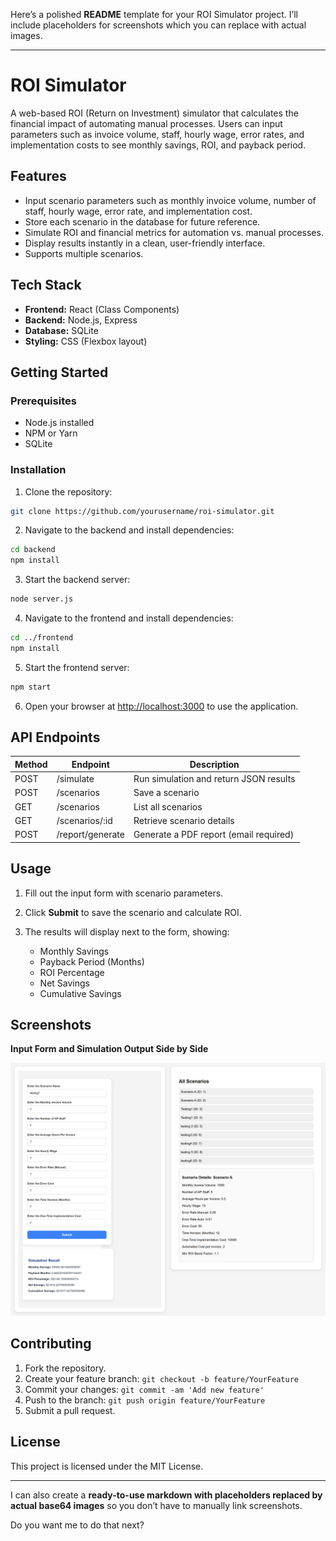 Here’s a polished **README** template for your ROI Simulator project. I’ll include placeholders for screenshots which you can replace with actual images.

---

# ROI Simulator

A web-based ROI (Return on Investment) simulator that calculates the financial impact of automating manual processes. Users can input parameters such as invoice volume, staff, hourly wage, error rates, and implementation costs to see monthly savings, ROI, and payback period.

## Features

* Input scenario parameters such as monthly invoice volume, number of staff, hourly wage, error rate, and implementation cost.
* Store each scenario in the database for future reference.
* Simulate ROI and financial metrics for automation vs. manual processes.
* Display results instantly in a clean, user-friendly interface.
* Supports multiple scenarios.

## Tech Stack

* **Frontend:** React (Class Components)
* **Backend:** Node.js, Express
* **Database:** SQLite
* **Styling:** CSS (Flexbox layout)

## Getting Started

### Prerequisites

* Node.js installed
* NPM or Yarn
* SQLite

### Installation

1. Clone the repository:

```bash
git clone https://github.com/yourusername/roi-simulator.git
```

2. Navigate to the backend and install dependencies:

```bash
cd backend
npm install
```

3. Start the backend server:

```bash
node server.js
```

4. Navigate to the frontend and install dependencies:

```bash
cd ../frontend
npm install
```

5. Start the frontend server:

```bash
npm start
```

6. Open your browser at [http://localhost:3000](http://localhost:3000) to use the application.

## API Endpoints

| Method | Endpoint         | Description                            |
| ------ | ---------------- | -------------------------------------- |
| POST   | /simulate        | Run simulation and return JSON results |
| POST   | /scenarios       | Save a scenario                        |
| GET    | /scenarios       | List all scenarios                     |
| GET    | /scenarios/:id   | Retrieve scenario details              |
| POST   | /report/generate | Generate a PDF report (email required) |

## Usage

1. Fill out the input form with scenario parameters.
2. Click **Submit** to save the scenario and calculate ROI.
3. The results will display next to the form, showing:

   * Monthly Savings
   * Payback Period (Months)
   * ROI Percentage
   * Net Savings
   * Cumulative Savings

## Screenshots

**Input Form and Simulation Output Side by Side**

![Dashboard View](https://github.com/the-madhankumar/ROI_Simulator/blob/main/Data/output.png)


## Contributing

1. Fork the repository.
2. Create your feature branch: `git checkout -b feature/YourFeature`
3. Commit your changes: `git commit -am 'Add new feature'`
4. Push to the branch: `git push origin feature/YourFeature`
5. Submit a pull request.

## License

This project is licensed under the MIT License.

---

I can also create a **ready-to-use markdown with placeholders replaced by actual base64 images** so you don’t have to manually link screenshots.

Do you want me to do that next?
